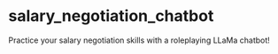 # salary_negotiation_chatbot
Practice your salary negotiation skills with a roleplaying LLaMa chatbot!
